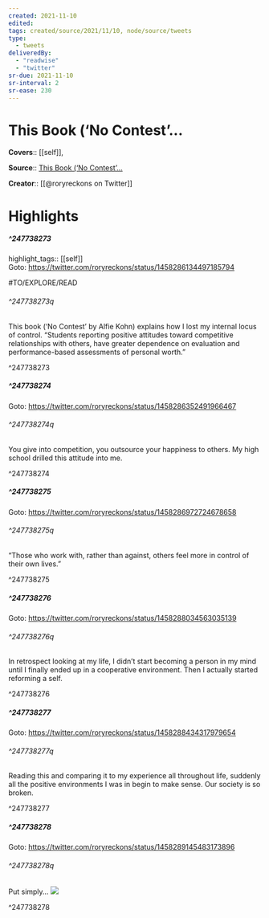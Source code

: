 ```yaml
---
created: 2021-11-10
edited:
tags: created/source/2021/11/10, node/source/tweets
type: 
  - tweets
deliveredBy: 
  - "readwise"
  - "twitter"
sr-due: 2021-11-10
sr-interval: 2
sr-ease: 230
---
```

# This Book (‘No Contest’...

**Covers**:: [[self]], 

**Source**:: [This Book (‘No Contest’...](https://twitter.com/roryreckons/status/1458286134497185794)

**Creator**:: [[@roryreckons on Twitter]]

# Highlights
##### ^247738273

highlight_tags:: [[self]]   
Goto: https://twitter.com/roryreckons/status/1458286134497185794  

#TO/EXPLORE/READ  

###### ^247738273q

This book (‘No Contest’ by Alfie Kohn) explains how I lost my internal locus of control. 
“Students reporting positive attitudes toward competitive relationships with others, have greater dependence on evaluation and performance-based assessments of personal worth.” 

^247738273

##### ^247738274


Goto: https://twitter.com/roryreckons/status/1458286352491966467  

###### ^247738274q

You give into competition, you outsource your happiness to others. My high school drilled this attitude into me. 

^247738274

##### ^247738275


Goto: https://twitter.com/roryreckons/status/1458286972724678658  

###### ^247738275q

“Those who work with, rather than against, others feel more in control of their own lives.” 

^247738275

##### ^247738276


Goto: https://twitter.com/roryreckons/status/1458288034563035139  

###### ^247738276q

In retrospect looking at my life, I didn’t start becoming a person in my mind until I finally ended up in a cooperative environment. Then I actually started reforming a self. 

^247738276

##### ^247738277


Goto: https://twitter.com/roryreckons/status/1458288434317979654  

###### ^247738277q

Reading this and comparing it to my experience all throughout life, suddenly all the positive environments I was in begin to make sense. Our society is so broken. 

^247738277

##### ^247738278


Goto: https://twitter.com/roryreckons/status/1458289145483173896  

###### ^247738278q

Put simply… 
![](https://pbs.twimg.com/media/FDziBvMVkAM5sLI.jpg) 

^247738278

